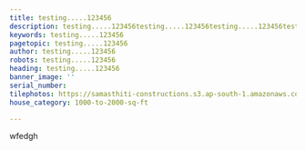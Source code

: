 ```yaml
---
title: testing.....123456
description: testing.....123456testing.....123456testing.....123456testing.....123456testing.....123456
keywords: testing.....123456
pagetopic: testing.....123456
author: testing.....123456
robots: testing.....123456
heading: testing.....123456
banner_image: ''
serial_number: 
tilephotos: https://samasthiti-constructions.s3.ap-south-1.amazonaws.com/uploads/apple-logo.jpg
house_category: 1000-to-2000-sq-ft

---
```

wfedgh